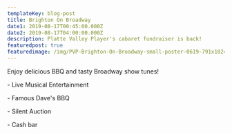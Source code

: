 ```yaml
---
templateKey: blog-post
title: Brighton On Broadway
date1: 2019-08-17T00:45:00.000Z
date2: 2019-08-17T04:00:00.000Z
description: Platte Valley Player's cabaret fundraiser is back!
featuredpost: true
featuredimage: /img/PVP-Brighton-On-Broadway-small-poster-0619-791x1024.jpg
---
```

Enjoy delicious BBQ and tasty Broadway show tunes!



\- Live Musical Entertainment

\- Famous Dave's BBQ

\- Silent Auction

\- Cash bar
